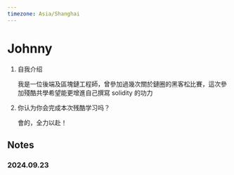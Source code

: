 ```yaml
---
timezone: Asia/Shanghai
---
```


# Johnny

1. 自我介绍
   
   我是一位後端及區塊鏈工程師，曾參加過幾次關於鏈圈的黑客松比賽，這次參加殘酷共學希望能更增進自己撰寫 
solidity 的功力

2. 你认为你会完成本次残酷学习吗？
   
   會的，全力以赴！
   
## Notes

<!-- Content_START -->

### 2024.09.23

### 

<!-- Content_END -->
